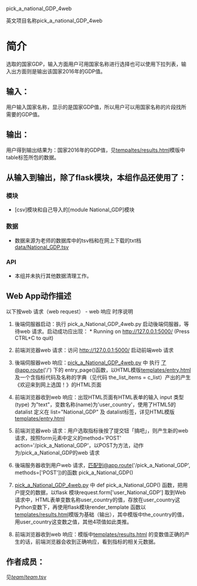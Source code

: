 pick_a_national_GDP_4web

英文项目名称pick_a_national_GDP_4web
		
# 简介 
选取的国家GDP，输入方面用户可用国家名称进行选择也可以使用下拉列表，输入出方面则是输出该国家2016年的GDP值。


		
## 输入：

用户输入国家名称，显示的是国家GDP值，所以用户可以用国家名称的片段找所需要的GDP值。

## 输出：

用户得到输出结果为：国家2016年的GDP值，见[tempaltes/results.html](tempaltes/results.html)模版中table标签所包的数据。

## 从输入到输出，除了flask模块，本组作品还使用了：
### 模块
* [csv]模块和自己导入的[module National_GDP]模块

### 数据
* 数据来源为老师的数据库中的tsv档和在网上下载的txt档[data/National_GDP.tsv](data/National_GDP.tsv)

### API
* 本组并未执行其他数据清理工作。

	
## Web App动作描述

以下按web 请求（web request） - web 响应 时序说明

1. 後端伺服器启动：执行 pick_a_National_GDP_4web.py 启动後端伺服器，等待web 请求。启动成功应出现：  * Running on http://127.0.0.1:5000/ (Press CTRL+C to quit)

2. 前端浏览器web 请求：访问 http://127.0.0.1:5000/ 启动前端web 请求

3. 後端伺服器web 响应：[pick_a_National_GDP_4web.py](pick_a_National_GDP_4web.py) 中 执行 了@app.route('/') 下的 entry_page()函数，以HTML模版[templates/entry.html](templates/entry.html)及一个含指标代码及名称的字典（见代码 the_list_items = c_list）产出的产生《欢迎来到网上选国！》的HTML页面

4. 前端浏览器收到web 响应：出现HTML页面有HTML表单的输入 input 类型(type) 为"text"，变数名称(name)为'user_country'，使用了HTML5的datalist 定义在 list="National_GDP" 及 datalist标签，详见HTML模版[templates/entry.html](templates/entry.html)

5. 前端浏览器web 请求：用户选取指标後按了提交钮「搞吧」，则产生新的web 请求，按照form元素中定义的method='POST' action='/pick_a_National_GDP'，以POST为方法，动作为/pick_a_National_GDP的web 请求

6. 後端服务器收到用户web 请求，匹配到@app.route('/pick_a_National_GDP', methods=['POST'])的函数 pick_a_National_GDP() 

7. [pick_a_National_GDP_4web.py](pick_a_National_GDP_4web.py) 中 def pick_a_National_GDP() 函数，把用户提交的数据，以flask 模块request.form['user_National_GDP']	取到Web 请求中，HTML表单变数名称user_country的值，存放在user_country这Python变数下，再使用flask模块render_template 函数以[templates/results.html](templates/results.html)模版为基础（输出），其中模版中the_country的值，用user_country这变数之值，其他4项值如此类推。

8. 前端浏览器收到web 响应：模版中[templates/results.html](templates/results.html) 的变数值正确的产生的话，前端浏览器会收到正确响应，看到指标的相关元数据。



## 作者成员：
见[_team_/_team_.tsv](_team_/_team_.tsv)